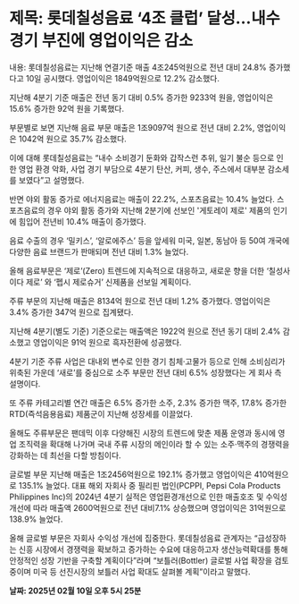 # **제목: 롯데칠성음료 ‘4조 클럽’ 달성…내수 경기 부진에 영업이익은 감소**

  내용: 롯데칠성음료는 지난해 연결기준 매출 4조245억원으로 전년 대비 24.8% 증가했다고 10일 공시했다. 영업이익은 1849억원으로 12.2% 감소했다.

지난해 4분기 기준 매출은 전년 동기 대비 0.5% 증가한 9233억 원을, 영업이익은 15.6% 증가한 92억 원을 기록했다.

부문별로 보면 지난해 음료 부문 매출은 1조9097억 원으로 전년 대비 2.2%, 영업이익은 1042억 원으로 35.7% 감소했다.

이에 대해 롯데칠성음료는 “내수 소비경기 둔화와 갑작스런 추위, 일기 불순 등으로 인한 영업 환경 악화, 사업 경기 부담으로 4분기 탄산, 커피, 생수, 주스에서 대부분 감소세를 보였다”고 설명했다.

반면 야외 활동 증가로 에너지음료는 매출이 22.2%, 스포츠음료는 10.4% 늘었다. 스포츠음료의 경우 야외 활동 증가와 지난해 2분기에 선보인 '게토레이 제로' 제품의 인기에 힘입어 전년비 10.4% 매출이 증가했다.

음료 수출의 경우 ‘밀키스’, ‘알로에주스’ 등을 앞세워 미국, 일본, 동남아 등 50여 개국에 다양한 음료 브랜드가 판매되며 전년 대비 1.3% 늘었다.

올해 음료부문은 ‘제로’(Zero) 트렌드에 지속적으로 대응하고, 새로운 향을 더한 ‘칠성사이다 제로’ 와 ‘펩시 제로슈거’ 신제품을 선보일 계획이다.

주류 부문의 지난해 매출은 8134억 원으로 전년 대비 1.2% 증가했다. 영업이익은 3.4% 증가한 347억 원으로 집계됐다.

지난해 4분기(별도 기준) 기준으로는 매출액은 1922억 원으로 전년 동기 대비 2.4% 감소했고 영업이익은 91억 원으로 흑자전환에 성공했다.

4분기 기준 주류 사업은 대내외 변수로 인한 경기 침체·고물가 등으로 인해 소비심리가 위축된 가운데 ‘새로’를 중심으로 소주 부문만 전년 대비 6.5% 성장했다는 게 회사 측 설명이다.

또 주류 카테고리별 연간 매출은 6.5% 증가한 소주, 2.3% 증가한 맥주, 17.8% 증가한 RTD(즉석음용음료) 제품군이 지난해 성장세를 이끌었다.

올해도 주류부문은 팬데믹 이후 다양해진 시장의 트렌드에 맞춘 제품 운영과 동시에 영업 조직력을 확대해 나가며 국내 주류 시장의 메인이라 할 수 있는 소주·맥주의 경쟁력을 강화하는 데 최선을 다할 방침이다.

글로벌 부문 지난해 매출은 1조2456억원으로 192.1% 증가했고 영업이익은 410억원으로 135.1% 늘었다. 대표 해외 자회사 중 필리핀 법인(PCPPI, Pepsi Cola Products Philippines Inc)의 2024년 4분기 실적은 영업환경개선으로 인한 매출호조 및 수익성 개선에 따라 매출액 2600억원으로 전년 대비7.1% 상승했으며 영업이익은 31억원으로 138.9% 늘었다.

올해 글로벌 부문은 자회사 수익성 개선에 집중한다. 롯데칠성음료 관계자는 “급성장하는 신흥 시장에서 경쟁력을 확보하고 증가하는 수요에 대응하고자 생산능력확대를 통해 안정적인 성장 기반을 구축할 계획이다”라며 “보틀러(Bottler) 글로벌 사업 확장을 검토 중이며 미국 등 선진시장의 보틀러 사업 확대도 살펴볼 계획”이라고 말했다.

  **날짜: 2025년 02월 10일 오후 5시 25분**